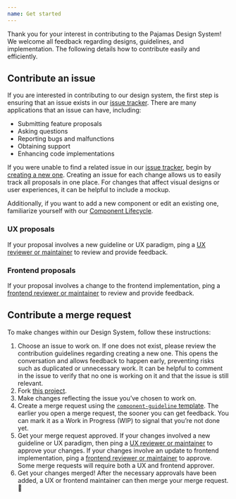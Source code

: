 ```yaml
---
name: Get started
---
```


Thank you for your interest in contributing to the Pajamas Design System! We 
welcome all feedback regarding designs, guidelines, and implementation. The 
following details how to contribute easily and efficiently.

## Contribute an issue

If you are interested in contributing to our design system, the first step is 
ensuring that an issue exists in our [issue tracker](https://gitlab.com/gitlab-org/gitlab-services/design.gitlab.com/issues). 
There are many applications that an issue can have, including:

- Submitting feature proposals
- Asking questions
- Reporting bugs and malfunctions
- Obtaining support
- Enhancing code implementations

If you were unable to find a related issue in our [issue tracker](https://gitlab.com/gitlab-org/gitlab-services/design.gitlab.com/issues), 
begin by [creating a new one](https://gitlab.com/gitlab-org/gitlab-services/design.gitlab.com/issues/new). 
Creating an issue for each change allows us to easily track all proposals in one 
place. For changes that affect visual designs or user experiences, it can be 
helpful to include a mockup.

Additionally, if you want to add a new component or edit an existing one, familiarize yourself with our [Component Lifecycle](/contribute/component-lifecycle/).

### UX proposals

If your proposal involves a new guideline or UX paradigm, ping a 
[UX reviewer or maintainer](https://about.gitlab.com/handbook/engineering/projects/#design.gitlab.com) 
to review and provide feedback.

### Frontend proposals

If your proposal involves a change to the frontend implementation, ping a 
[frontend reviewer or maintainer](https://about.gitlab.com/handbook/engineering/projects/#design.gitlab.com) 
to review and provide feedback.

## Contribute a merge request

To make changes within our Design System, follow these instructions:

1. Choose an issue to work on. If one does not exist, please review the 
contribution guidelines regarding creating a new one. This opens the conversation 
and allows feedback to happen early, preventing risks such as duplicated or 
unnecessary work. It can be helpful to comment in the issue to verify that no one 
is working on it and that the issue is still relevant.
2. Fork [this project](https://gitlab.com/gitlab-org/gitlab-services/design.gitlab.com).
3. Make changes reflecting the issue you’ve chosen to work on.
4. Create a merge request using the [`component-guideline` template](https://gitlab.com/gitlab-org/gitlab-services/design.gitlab.com/-/blob/master/.gitlab/merge_request_templates/component-guideline.md). The earlier you open a merge request, the sooner you 
can get feedback. You can mark it as a Work in Progress (WIP) to signal that you’re 
not done yet.
5. Get your merge request approved. If your changes involved a new guideline or 
UX paradigm, then ping a [UX reviewer or maintainer](https://about.gitlab.com/handbook/engineering/projects/#design.gitlab.com) 
to approve your changes. If your changes involve an update to frontend implementation, 
ping a [frontend reviewer or maintainer](https://about.gitlab.com/handbook/engineering/projects/#design.gitlab.com) 
to approve. Some merge requests will require both a UX and frontend approver.
6. Get your changes merged! After the necessary approvals have been added, a UX 
or frontend maintainer can then merge your merge request. 🙌
